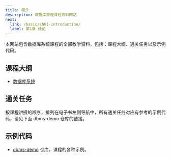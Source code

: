 ```yaml
---
title: 简介
description: 数据库原理课程资料网站
next:
  link: /basic/ch01-introduction/
  label: 第1章 绪论
---
```


本网站包含数据库系统课程的全部教学资料，包括：课程大纲、通关任务以及示例代码。

## 课程大纲

- [数据库系统](https://www.processon.com/view/link/63d091b29b89530fb85b8d10)

## 通关任务

按课程讲授的顺序，排列在电子书左侧导航中，所有通关任务对应有参考的示例代码，请见下面 dbms-demo 仓库的链接。

## 示例代码

- [dbms-demo](https://bitbucket.org/wngding/dbms-demo.git) 仓库，课程的各种示例。
